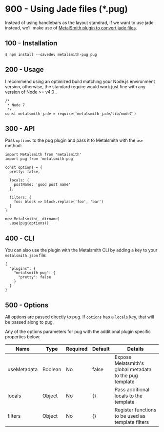 # 900 - Using Jade files (*.pug)

Instead of using handlebars as the layout standrad, if we want to use jade instead, we'll make use of [MetalSmith plugin to convert jade files](https://github.com/ahmadnassri/node-metalsmith-pug).

## 100 - Installation

```
$ npm install --savedev metalsmith-pug pug
```

## 200 - Usage

I recommend using an optimized build matching your Node.js environment version, otherwise, the standard require would work just fine with any version of Node >= v4.0 .

```
/*
 * Node 7
 */
const metalsmith-jade = require('metalsmith-jade/lib/node7')
```

## 300 - API

Pass ```options``` to the pug plugin and pass it to Metalsmith with the ```use``` method:

```
import Metalsmith from 'metalsmith'
import pug from 'metalsmith-pug'

const options = {
  pretty: false,

  locals: {
    postName: 'good post name'
  },

  filters: {
    foo: block => block.replace('foo', 'bar')
  }
}

new Metalsmith(__dirname)
  .use(pug(options))
```

## 400 - CLI

You can also use the plugin with the Metalsmith CLI by adding a key to your ```metalsmith.json``` file:

```
{
  "plugins": {
    "metalsmith-pug": {
      "pretty": false
    }
  }
}
```

## 500 - Options

All options are passed directly to pug. If ```options``` has a ```locals``` key, that will be passed along to pug.

Any of the options parameters for pug with the additional plugin specific properties below:

| Name | Type | Required | Default | Details |
| -- | -- | -- | -- | -- |
| useMetadata | Boolean | No | false | Expose Melatsmith's global metadata to the pug template |
| locals | Object | No | {} | Pass additional locals to the template |
| filters | Object | No | {} | Register functions to be used as template filters |